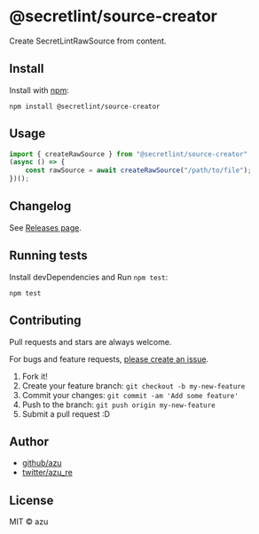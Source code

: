 # @secretlint/source-creator

Create SecretLintRawSource from content.

## Install

Install with [npm](https://www.npmjs.com/):

    npm install @secretlint/source-creator

## Usage


```js
import { createRawSource } from "@secretlint/source-creator"
(async () => {
    const rawSource = await createRawSource("/path/to/file");
})();
```

## Changelog

See [Releases page](https://github.com/secretlint/secretlint/releases).

## Running tests

Install devDependencies and Run `npm test`:

    npm test

## Contributing

Pull requests and stars are always welcome.

For bugs and feature requests, [please create an issue](https://github.com/secretlint/secretlint/issues).

1. Fork it!
2. Create your feature branch: `git checkout -b my-new-feature`
3. Commit your changes: `git commit -am 'Add some feature'`
4. Push to the branch: `git push origin my-new-feature`
5. Submit a pull request :D

## Author

- [github/azu](https://github.com/azu)
- [twitter/azu_re](https://twitter.com/azu_re)

## License

MIT © azu
